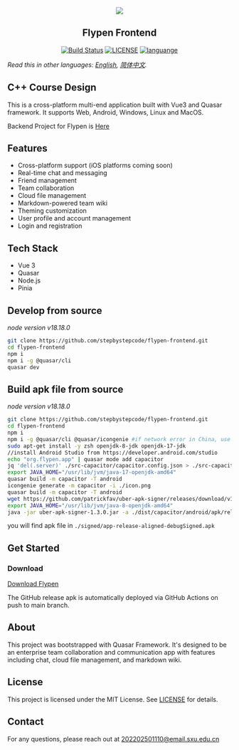 <p align="center">
<img src="https://github-production-user-asset-6210df.s3.amazonaws.com/57084184/270096729-18a461fc-e7ed-4bda-881d-da808878d525.svg"/>
</p>
<h2 align="center">Flypen Frontend</h2>
<p align="center">
  <a href="https://github.com/stepbystepcode/flypen-frontend/actions"><img src="https://github.com/stepbystepcode/flypen-frontend/actions/workflows/main.yml/badge.svg" alt="Build Status"></a>
  <a href="https://raw.githubusercontent.com/stepbystepcode/flypen-frontend/main/LICENSE"><img src="https://img.shields.io/badge/license-MIT-blue.svg" alt="LICENSE"></a>
  <a href="https://github.com/topics/cpp"><img src="https://img.shields.io/badge/language-Vue.js-41B883?logo=vue.js" alt="languange"></a>
</p>

*Read this in other languages: [English](README.md), [简体中文](README.zh_Hans.md).*

## C++ Course Design


This is a cross-platform multi-end application built with Vue3 and Quasar framework. It supports Web, Android, Windows, Linux and MacOS.

Backend Project for Flypen is [Here](https://github.com/stepbystepcode/flypen)

## Features
- Cross-platform support (iOS platforms coming soon)
- Real-time chat and messaging
- Friend management
- Team collaboration
- Cloud file management
- Markdown-powered team wiki
- Theming customization
- User profile and account management
- Login and registration

## Tech Stack
- Vue 3
- Quasar
- Node.js
- Pinia

## Develop from source 
*node version v18.18.0*
```bash
git clone https://github.com/stepbystepcode/flypen-frontend.git
cd flypen-frontend
npm i
npm i -g @quasar/cli
quasar dev
```

## Build apk file from source 
*node version v18.18.0*
```bash
git clone https://github.com/stepbystepcode/flypen-frontend.git
cd flypen-frontend
npm i
npm i -g @quasar/cli @quasar/icongenie #if network error in China, use cnpm install instead.
sudo apt-get install -y zsh openjdk-8-jdk openjdk-17-jdk
//install Android Studio from https://developer.android.com/studio
echo "org.flypen.app" | quasar mode add capacitor
jq 'del(.server)' ./src-capacitor/capacitor.config.json > ./src-capacitor/edit.json && mv ./src-capacitor/edit.json ./src-capacitor/capacitor.config.json
export JAVA_HOME="/usr/lib/jvm/java-17-openjdk-amd64"
quasar build -m capacitor -T android
icongenie generate -m capacitor -i ./icon.png
quasar build -m capacitor -T android
wget https://github.com/patrickfav/uber-apk-signer/releases/download/v1.3.0/uber-apk-signer-1.3.0.jar
export JAVA_HOME="/usr/lib/jvm/java-8-openjdk-amd64"
java -jar uber-apk-signer-1.3.0.jar -a ./dist/capacitor/android/apk/release/app-release-unsigned.apk --out signed
```
you will find apk file in ```./signed/app-release-aligned-debugSigned.apk```

## Get Started
### Download
[Download Flypen](https://github.com/stepbystepcode/flypen-frontend/releases)

The GitHub release apk is automatically deployed via GitHub Actions on push to main branch.

## About
This project was bootstrapped with Quasar Framework. It's designed to be an enterprise team collaboration and communication app with features including chat, cloud file management, and markdown wiki.

## License
This project is licensed under the MIT License. See [LICENSE](LICENSE) for details.

## Contact
For any questions, please reach out at 202202501110@email.sxu.edu.cn
